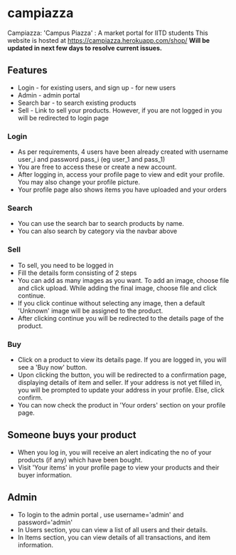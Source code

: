 # campiazza
Campiazza: 'Campus Piazza' : A market portal for IITD students
This website is hosted at https://campiazza.herokuapp.com/shop/
__Will be updated in next few days to resolve current issues.__

## Features
* Login - for existing users, and sign up - for new users 
* Admin - admin portal
* Search bar - to search existing products
* Sell - Link to sell your products. However, if you are not logged in you will be redirected to login page

### Login
* As per requirements, 4 users have been already created with username user_i and password pass_i (eg user_1 and pass_1)
* You are free to access these or create a new account.
* After logging in, access your profile page to view and edit your profile. You may also change your profile picture.
* Your profile page also shows items you have uploaded and your orders

### Search
* You can use the search bar to search products by name.
* You can also search by category via the navbar above

### Sell
* To sell, you need to be logged in
* Fill the details form consisting of 2 steps
* You can add as many images as you want. To add an image, choose file and click upload. While adding the final image, choose file and click continue.
* If you click continue without selecting any image, then a default 'Unknown' image will be assigned to the product.
* After clicking continue you will be redirected to the details page of the product.

### Buy
* Click on a product to view its details page. If you are logged in, you will see a 'Buy now' button.
* Upon clicking the button, you will be redirected to a confirmation page, displaying details of item and seller. If your address is not yet filled in, you will be prompted to update your address in your profile. Else, click confirm.
* You can now check the product in 'Your orders' section on your profile page.

## Someone buys your product
* When you log in, you will receive an alert indicating the no of your products (if any) which have been bought.
* Visit 'Your items' in your profile page to view your products and their buyer information.

## Admin
* To login to the admin portal , use username='admin' and password='admin'
* In Users section, you can view a list of all users and their details. 
* In Items section, you can view details of all transactions, and item information.

